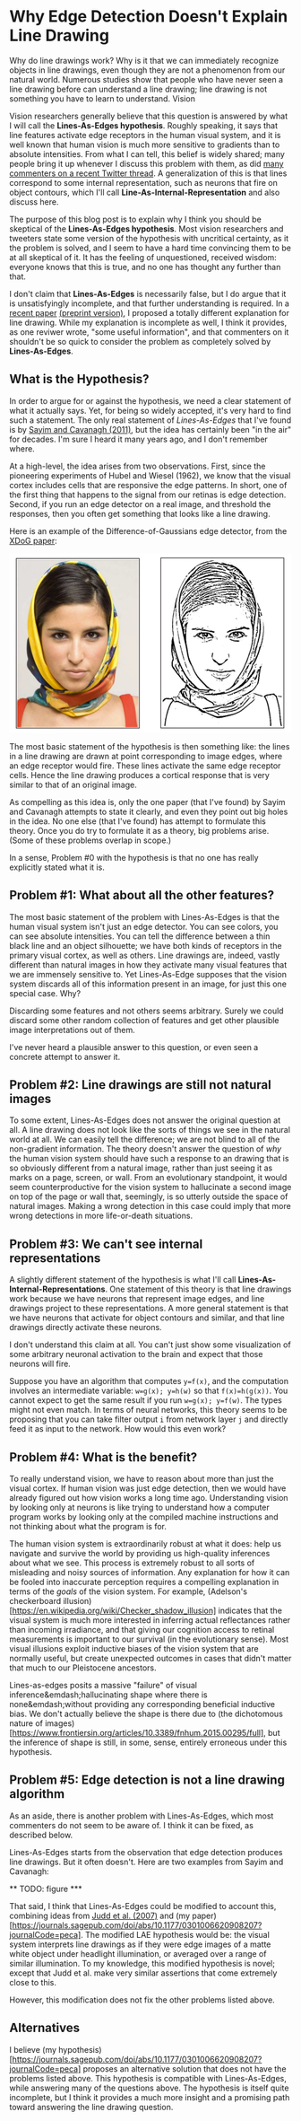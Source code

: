 # Why Edge Detection Doesn't Explain Line Drawing


Why do line drawings work? Why is it that we can immediately recognize objects in line drawings, even though they are not a phenomenon from our natural world. Numerous studies show that people who have never seen a line drawing before can understand a line drawing; line drawing is not something you have to learn to understand. 
Vision 

Vision researchers generally believe that this question is answered by what I will call the **Lines-As-Edges hypothesis**. Roughly speaking, it says that line features activate edge receptors in the human visual system, and it is well known that human vision is much more sensitive to gradients than to absolute intensities. From what I can tell, this belief is widely shared; many people bring it up whenever I discuss this problem with them, as did [many commenters on a recent Twitter thread](https://twitter.com/hardmaru/status/1250979159779635200?s=20).  A generalization of this is that lines correspond to some internal representation, such as neurons that fire on object contours, which I'll call **Line-As-Internal-Representation** and also discuss here.

The purpose of this blog post is to explain why I think you should be skeptical of the **Lines-As-Edges hypothesis**. Most vision researchers and tweeters state some version of the hypothesis with uncritical certainty, as it the problem is solved, and I seem to have a hard time convincing them to be at all skeptical of it.  It has the feeling of unquestioned, received wisdom: everyone knows that this is true, and no one has thought any further than that.

I don't claim that **Lines-As-Edges** is necessarily false, but I do argue that it is unsatisfyingly incomplete, and that further understanding is required. In a [recent paper](https://journals.sagepub.com/doi/abs/10.1177/0301006620908207?journalCode=peca) [(preprint version)](https://arxiv.org/abs/2002.06260), I proposed a totally different explanation for line drawing. While my explanation is incomplete as well, I think it provides, as one reviwer wrote, "some useful information", and that commenters on it shouldn't be so quick to consider the problem as completely solved by **Lines-As-Edges**.


What is the Hypothesis?
------------

In order to argue for or against the hypothesis, we need a clear statement of what it actually says. Yet, for being so widely accepted, it's very hard to find such a statement.  The only real statement of *Lines-As-Edges* that I've found is by [Sayim and Cavanagh (2011)](https://www.frontiersin.org/articles/10.3389/fnhum.2011.00118/full), but the idea has certainly been "in the air" for decades.  I'm sure I heard it many years ago, and I don't remember where.

At a high-level, the idea arises from two observations. First, since the pioneering experiments of Hubel and Wiesel (1962), we know that the visual cortex includes cells that are responsive the edge patterns. In short, one of the first thing that happens to the signal from our retinas is edge detection.  Second, if you run an edge detector on a real image, and threshold the responses, then you often get something that looks like a line drawing.

Here is an example of the Difference-of-Gaussians edge detector, from the [XDoG paper](https://www.kyprianidis.com/p/cag2012/):

![Difference-of-Gaussian filter](images/DoG.jpg)

The most basic statement of the hypothesis is then something like: the lines in a line drawing are drawn at point corresponding to image edges, where an edge receptor would fire. These lines activate the same edge receptor cells. Hence the line drawing produces a cortical response that is very similar to that of an original image.

As compelling as this idea is, only the one paper (that I've found) by Sayim and Cavanagh attempts to state it clearly, and even they point out big holes in the idea.  No one else (that I've found) has attempt to formulate this theory. Once you do try to formulate it as a theory, big problems arise.  (Some of these problems overlap in scope.)  

In a sense, Problem #0 with the hypothesis is that no one has really explicitly stated what it is.


Problem #1: What about all the other features?
------------

The most basic statement of the problem with Lines-As-Edges is that the human visual system isn't just an edge detector. You can see colors, you can see absolute intensities. You can tell the difference between a thin black line and an object silhouette; we have both kinds of receptors in the primary visual cortex, as well as others.  Line drawings are, indeed, vastly different than natural images in how they activate many visual features that we are immensely sensitive to.  Yet Lines-As-Edge supposes that the vision system discards all of this information present in an image, for just this one special case. Why?

Discarding some features and not others seems arbitrary. Surely we could discard some other random collection of features and get other plausible image interpretations out of them.

I've never heard a plausible answer to this question, or even seen a concrete attempt to answer it.  


Problem #2: Line drawings are still not natural images
------------

To some extent, Lines-As-Edges does not answer the original question at all. A line drawing does not look like the sorts of things we see in the natural world at all. We can easily tell the difference; we are not blind to all of the non-gradient information. The theory doesn't answer the question of _why_ the human vision system should have such a response to an drawing that is so obviously different from a natural image, rather than just seeing it as marks on a page, screen, or wall. From an evolutionary standpoint, it would seem counterproductive for the vision system to hallucinate a second image on top of the page or wall that, seemingly, is so utterly outside the space of natural images. Making a wrong detection in this case could imply that more wrong detections in more life-or-death situations.  


Problem #3: We can't see internal representations
------------

A slightly different statement of the hypothesis is what I'll call **Lines-As-Internal-Representations**. One statement of this theory is that line drawings work because we have neurons that represent image edges, and line drawings project to these representations.  A more general statement is that we have neurons that activate for object contours and similar, and that line drawings directly activate these neurons.

I don't understand this claim at all. You can't just show some visualization of some arbitrary neuronal activation to the brain and expect that those neurons will fire.

Suppose you have an algorithm that computes `y=f(x)`, and the computation involves an intermediate variable: `w=g(x); y=h(w)` so that `f(x)=h(g(x))`. You cannot expect to get the same result if you run `w=g(x); y=f(w)`. The types might not even match.  In terms of neural networks, this theory seems to be proposing that you can take filter output `i` from network layer `j` and directly feed it as input to the network. How would this even work?


Problem #4: What is the benefit?
------------

To really understand vision, we have to reason about more than just the visual cortex. If human vision was just edge detection, then we would have already figured out how vision works a long time ago.  Understanding vision by looking only at neurons is like trying to understand how a computer program works by looking only at the compiled machine instructions and not thinking about what the program is for.

The human vision system is extraordinarily robust at what it does: help us navigate and survive the world by providing us high-quality inferences about what we see. This process is extremely robust to all sorts of misleading and noisy sources of information.  Any explanation for how it can be fooled into inaccurate perception requires a compelling explanation in terms of the _goals_ of the vision system. For example, (Adelson's checkerboard illusion)[https://en.wikipedia.org/wiki/Checker_shadow_illusion] indicates that the visual system is much more interested in inferring actual reflectances rather than incoming irradiance, and that giving our cognition access to retinal measurements is important to our survival (in the evolutionary sense).  Most visual illusions exploit inductive biases of the vision system that are normally useful, but create unexpected outcomes in cases that didn't matter that much to our Pleistocene ancestors. 

Lines-as-edges posits a massive "failure" of visual inference&emdash;hallucinating shape where there is none&emdash;without providing any corresponding beneficial inductive bias.  We don't actually believe the shape is there due to (the dichotomous nature of images)[https://www.frontiersin.org/articles/10.3389/fnhum.2015.00295/full], but the inference of shape is still, in some, sense, entirely erroneous under this hypothesis.



Problem #5: Edge detection is not a line drawing algorithm
------------

As an aside, there is another problem with Lines-As-Edges, which most commenters do not seem to be aware of. I think it can be fixed, as described below.

Lines-As-Edges starts from the observation that edge detection produces line drawings. But it often doesn't.  Here are two examples from Sayim and Cavanagh:

** TODO: figure ***

That said, I think that Lines-As-Edges could be modified to account this, combining ideas from [Judd et al. (2007)](http://people.csail.mit.edu/tjudd/apparentridges.html) and (my paper)[https://journals.sagepub.com/doi/abs/10.1177/0301006620908207?journalCode=peca].  The modified LAE hypothesis would be: the visual system interprets line drawings as if they were edge images of a matte white object under headlight illumination, or averaged over a range of similar illumination. To my knowledge, this modified hypothesis is novel; except that Judd et al. make very similar assertions that come extremely close to this.

However, this modification does not fix the other problems listed above.



Alternatives
------------

I believe (my hypothesis)[https://journals.sagepub.com/doi/abs/10.1177/0301006620908207?journalCode=peca] proposes an alternative solution that does not have the problems listed above. This hypothesis is compatible with Lines-As-Edges, while answering many of the questions above.  The hypothesis is itself quite incomplete, but I think it provides a much more insight and a promising path toward answering the line drawing question.